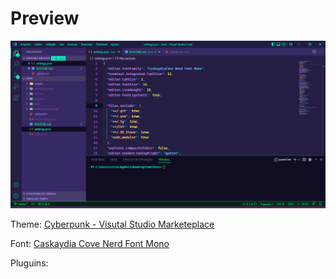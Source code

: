 # Preview
![terminal1.png](/Assets/terminal1.png) 

Theme: [Cyberpunk - Visutal Studio Marketeplace](https://marketplace.visualstudio.com/items?itemName=max-SS.cyberpunk)

Font: [Caskaydia Cove Nerd Font Mono](https://www.nerdfonts.com/font-downloads)

Pluguins: